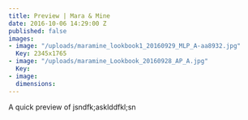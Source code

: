 ```yaml
---
title: Preview | Mara & Mine
date: 2016-10-06 14:29:00 Z
published: false
images:
- image: "/uploads/maramine_lookbook1_20160929_MLP_A-aa8932.jpg"
  Key: 2345x1765
- image: "/uploads/maramine_Lookbook_20160928_AP_A.jpg"
  Key: 
- image: 
  dimensions: 
---
```


A quick preview of jsndfk;asklddfkl;sn